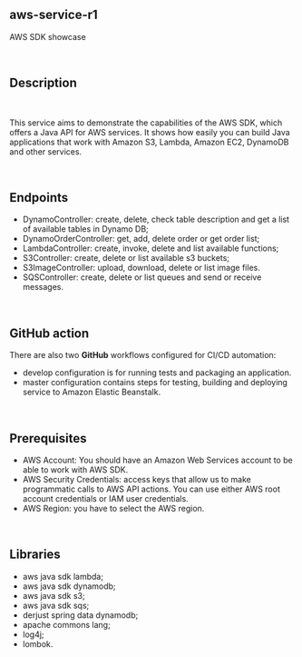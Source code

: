 ## aws-service-r1
AWS SDK showcase

<br/>

## Description

<br/>

This service aims to demonstrate the capabilities of the AWS SDK, which offers a Java API for AWS services.
It shows how easily  you can build Java applications that work with Amazon S3, Lambda, Amazon EC2, DynamoDB and other services.

<br/>

## Endpoints
- DynamoController:  create, delete, check table description and get a list of available tables in Dynamo DB;
- DynamoOrderController: get, add, delete order or get order list;
- LambdaController: create, invoke, delete and list available functions;
- S3Controller: create, delete or list available s3 buckets;
- S3ImageController: upload, download, delete or list image files.
- SQSController: create, delete or list queues and send or receive messages.

<br/>

## GitHub action
There are also two **GitHub** workflows configured for CI/CD automation:
- develop configuration is for running tests and packaging an application.
- master configuration contains steps for testing, building and deploying service to Amazon Elastic Beanstalk. 

<br/>

## Prerequisites
- AWS Account: You should have an Amazon Web Services account to be able to work with AWS SDK.
- AWS Security Credentials: access keys that allow us to make programmatic calls to AWS API actions. You can use either AWS root account credentials or IAM user credentials.
- AWS Region: you have to select the AWS region.

<br/>

## Libraries
- aws java sdk lambda;
- aws java sdk dynamodb;
- aws java sdk s3;
- aws java sdk sqs;
- derjust spring data dynamodb;
- apache commons lang;
- log4j;
- lombok.